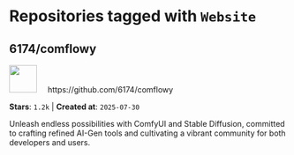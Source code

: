 # Repositories tagged with `Website`


## 6174/comflowy


<a href='https://github.com/6174/comflowy'>
<img src="https://avatars.githubusercontent.com/u/3872872?v=4" width="50" height="50"></a> &nbsp; &nbsp; https://github.com/6174/comflowy

**Stars**: `1.2k` | **Created at**: `2025-07-30`


Unleash endless possibilities with ComfyUI and Stable Diffusion, committed to crafting refined AI-Gen tools and cultivating a vibrant community for both developers and users. 
